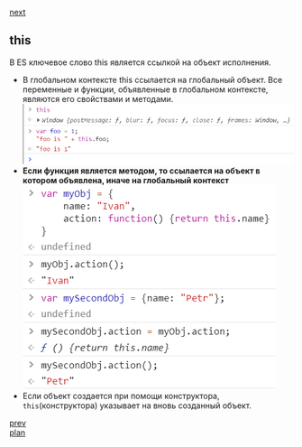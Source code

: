 <a href="03.md">next</a>

<h2>this</h2>

<div>
В ES ключевое слово this является ссылкой на объект исполнения.
</div>

<ul>
<li>
В глобальном контексте this ссылается на глобальный объект.
Все переменные и функции, объявленные в глобальном контексте, являются его свойствами и методами.
<div>
<img src="./media/02-1.png">
</div>
</li>

<li>
<strong>Если функция является методом, то ссылается на объект в котором объявлена, иначе на глобальный контекст</strong>
<div>
<img src="./media/02-3.png">
</div>
</li>

<li>
Если объект создается при помощи конструктора,
<code>this</code>(конструктора) указывает на вновь созданный объект.
</li>
</ul>


<a href="01.md">prev</a>
<br/>
<a href="00.md">plan</a>
